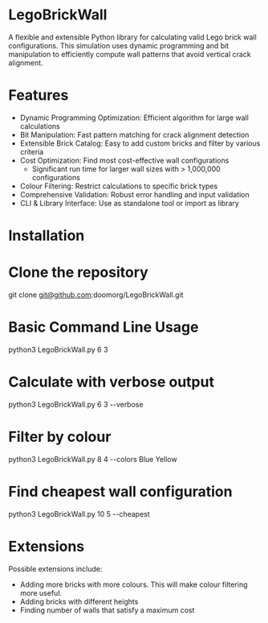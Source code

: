 # LegoBrickWall

A flexible and extensible Python library for calculating valid Lego brick wall configurations. This simulation uses dynamic programming and bit manipulation to efficiently compute wall patterns that avoid vertical crack alignment.

# Features

- Dynamic Programming Optimization: Efficient algorithm for large wall calculations
- Bit Manipulation: Fast pattern matching for crack alignment detection
- Extensible Brick Catalog: Easy to add custom bricks and filter by various criteria
- Cost Optimization: Find most cost-effective wall configurations
  - Significant run time for larger wall sizes with > 1,000,000 configurations
- Colour Filtering: Restrict calculations to specific brick types
- Comprehensive Validation: Robust error handling and input validation
- CLI & Library Interface: Use as standalone tool or import as library

# Installation

# Clone the repository
git clone git@github.com:doomorg/LegoBrickWall.git

# Basic Command Line Usage
python3 LegoBrickWall.py 6 3

# Calculate with verbose output
python3 LegoBrickWall.py 6 3 --verbose

# Filter by colour
python3 LegoBrickWall.py 8 4 --colors Blue Yellow

# Find cheapest wall configuration
python3 LegoBrickWall.py 10 5 --cheapest

# Extensions
Possible extensions include:
- Adding more bricks with more colours. This will make colour filtering more useful.
- Adding bricks with different heights
- Finding number of walls that satisfy a maximum cost
